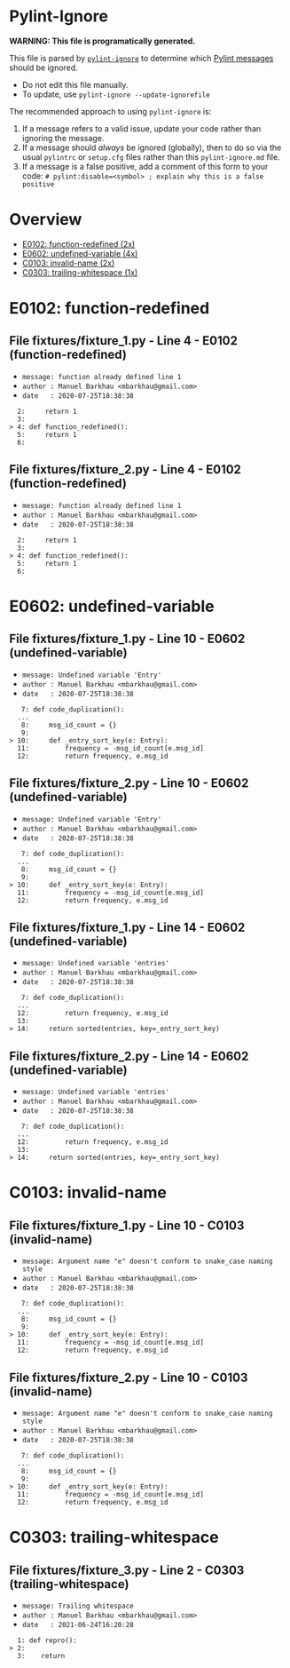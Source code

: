 # Pylint-Ignore

**WARNING: This file is programatically generated.**

This file is parsed by [`pylint-ignore`](https://pypi.org/project/pylint-ignore/)
to determine which
[Pylint messages](https://pylint.pycqa.org/en/stable/technical_reference/features.html)
should be ignored.

- Do not edit this file manually.
- To update, use `pylint-ignore --update-ignorefile`

The recommended approach to using `pylint-ignore` is:

1. If a message refers to a valid issue, update your code rather than
   ignoring the message.
2. If a message should *always* be ignored (globally), then to do so
   via the usual `pylintrc` or `setup.cfg` files rather than this
   `pylint-ignore.md` file.
3. If a message is a false positive, add a comment of this form to your code:
   `# pylint:disable=<symbol> ; explain why this is a false positive`


# Overview

 - [E0102: function-redefined (2x)](#e0102-function-redefined)
 - [E0602: undefined-variable (4x)](#e0602-undefined-variable)
 - [C0103: invalid-name (2x)](#c0103-invalid-name)
 - [C0303: trailing-whitespace (1x)](#c0303-trailing-whitespace)

# E0102: function-redefined

## File fixtures/fixture_1.py - Line 4 - E0102 (function-redefined)

- `message: function already defined line 1`
- `author : Manuel Barkhau <mbarkhau@gmail.com>`
- `date   : 2020-07-25T18:38:38`

```
  2:     return 1
  3:
> 4: def function_redefined():
  5:     return 1
  6:
```


## File fixtures/fixture_2.py - Line 4 - E0102 (function-redefined)

- `message: function already defined line 1`
- `author : Manuel Barkhau <mbarkhau@gmail.com>`
- `date   : 2020-07-25T18:38:38`

```
  2:     return 1
  3:
> 4: def function_redefined():
  5:     return 1
  6:
```


# E0602: undefined-variable

## File fixtures/fixture_1.py - Line 10 - E0602 (undefined-variable)

- `message: Undefined variable 'Entry'`
- `author : Manuel Barkhau <mbarkhau@gmail.com>`
- `date   : 2020-07-25T18:38:38`

```
   7: def code_duplication():
  ...
   8:     msg_id_count = {}
   9:
> 10:     def _entry_sort_key(e: Entry):
  11:         frequency = -msg_id_count[e.msg_id]
  12:         return frequency, e.msg_id
```


## File fixtures/fixture_2.py - Line 10 - E0602 (undefined-variable)

- `message: Undefined variable 'Entry'`
- `author : Manuel Barkhau <mbarkhau@gmail.com>`
- `date   : 2020-07-25T18:38:38`

```
   7: def code_duplication():
  ...
   8:     msg_id_count = {}
   9:
> 10:     def _entry_sort_key(e: Entry):
  11:         frequency = -msg_id_count[e.msg_id]
  12:         return frequency, e.msg_id
```


## File fixtures/fixture_1.py - Line 14 - E0602 (undefined-variable)

- `message: Undefined variable 'entries'`
- `author : Manuel Barkhau <mbarkhau@gmail.com>`
- `date   : 2020-07-25T18:38:38`

```
   7: def code_duplication():
  ...
  12:         return frequency, e.msg_id
  13:
> 14:     return sorted(entries, key=_entry_sort_key)
```


## File fixtures/fixture_2.py - Line 14 - E0602 (undefined-variable)

- `message: Undefined variable 'entries'`
- `author : Manuel Barkhau <mbarkhau@gmail.com>`
- `date   : 2020-07-25T18:38:38`

```
   7: def code_duplication():
  ...
  12:         return frequency, e.msg_id
  13:
> 14:     return sorted(entries, key=_entry_sort_key)
```


# C0103: invalid-name

## File fixtures/fixture_1.py - Line 10 - C0103 (invalid-name)

- `message: Argument name "e" doesn't conform to snake_case naming style`
- `author : Manuel Barkhau <mbarkhau@gmail.com>`
- `date   : 2020-07-25T18:38:38`

```
   7: def code_duplication():
  ...
   8:     msg_id_count = {}
   9:
> 10:     def _entry_sort_key(e: Entry):
  11:         frequency = -msg_id_count[e.msg_id]
  12:         return frequency, e.msg_id
```


## File fixtures/fixture_2.py - Line 10 - C0103 (invalid-name)

- `message: Argument name "e" doesn't conform to snake_case naming style`
- `author : Manuel Barkhau <mbarkhau@gmail.com>`
- `date   : 2020-07-25T18:38:38`

```
   7: def code_duplication():
  ...
   8:     msg_id_count = {}
   9:
> 10:     def _entry_sort_key(e: Entry):
  11:         frequency = -msg_id_count[e.msg_id]
  12:         return frequency, e.msg_id
```


# C0303: trailing-whitespace

## File fixtures/fixture_3.py - Line 2 - C0303 (trailing-whitespace)

- `message: Trailing whitespace`
- `author : Manuel Barkhau <mbarkhau@gmail.com>`
- `date   : 2021-06-24T16:20:28`

```
  1: def repro():
> 2:    
  3:    return
```